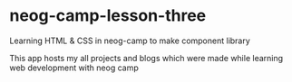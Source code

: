 # neog-camp-lesson-three
Learning HTML &amp; CSS in neog-camp to make component library

This app hosts my all projects and blogs which were made while learning web development with neog camp
